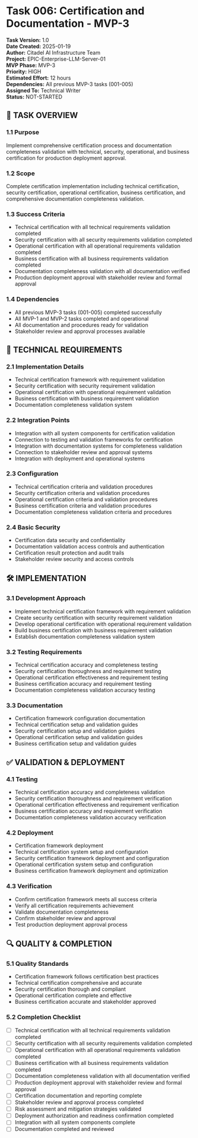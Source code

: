 # Task 006: Certification and Documentation - MVP-3

**Task Version:** 1.0  
**Date Created:** 2025-01-19  
**Author:** Citadel AI Infrastructure Team  
**Project:** EPIC-Enterprise-LLM-Server-01  
**MVP Phase:** MVP-3  
**Priority:** HIGH  
**Estimated Effort:** 12 hours  
**Dependencies:** All previous MVP-3 tasks (001-005)  
**Assigned To:** Technical Writer  
**Status:** NOT-STARTED  

## 📝 **TASK OVERVIEW**

### **1.1 Purpose**
Implement comprehensive certification process and documentation completeness validation with technical, security, operational, and business certification for production deployment approval.

### **1.2 Scope**
Complete certification implementation including technical certification, security certification, operational certification, business certification, and comprehensive documentation completeness validation.

### **1.3 Success Criteria**
- Technical certification with all technical requirements validation completed
- Security certification with all security requirements validation completed
- Operational certification with all operational requirements validation completed
- Business certification with all business requirements validation completed
- Documentation completeness validation with all documentation verified
- Production deployment approval with stakeholder review and formal approval

### **1.4 Dependencies**
- All previous MVP-3 tasks (001-005) completed successfully
- All MVP-1 and MVP-2 tasks completed and operational
- All documentation and procedures ready for validation
- Stakeholder review and approval processes available

## 🔧 **TECHNICAL REQUIREMENTS**

### **2.1 Implementation Details**
- Technical certification framework with requirement validation
- Security certification with security requirement validation
- Operational certification with operational requirement validation
- Business certification with business requirement validation
- Documentation completeness validation system

### **2.2 Integration Points**
- Integration with all system components for certification validation
- Connection to testing and validation frameworks for certification
- Integration with documentation systems for completeness validation
- Connection to stakeholder review and approval systems
- Integration with deployment and operational systems

### **2.3 Configuration**
- Technical certification criteria and validation procedures
- Security certification criteria and validation procedures
- Operational certification criteria and validation procedures
- Business certification criteria and validation procedures
- Documentation completeness validation criteria and procedures

### **2.4 Basic Security**
- Certification data security and confidentiality
- Documentation validation access controls and authentication
- Certification result protection and audit trails
- Stakeholder review security and access controls

## 🛠️ **IMPLEMENTATION**

### **3.1 Development Approach**
- Implement technical certification framework with requirement validation
- Create security certification with security requirement validation
- Develop operational certification with operational requirement validation
- Build business certification with business requirement validation
- Establish documentation completeness validation system

### **3.2 Testing Requirements**
- Technical certification accuracy and completeness testing
- Security certification thoroughness and requirement testing
- Operational certification effectiveness and requirement testing
- Business certification accuracy and requirement testing
- Documentation completeness validation accuracy testing

### **3.3 Documentation**
- Certification framework configuration documentation
- Technical certification setup and validation guides
- Security certification setup and validation guides
- Operational certification setup and validation guides
- Business certification setup and validation guides

## ✅ **VALIDATION & DEPLOYMENT**

### **4.1 Testing**
- Technical certification accuracy and completeness validation
- Security certification thoroughness and requirement verification
- Operational certification effectiveness and requirement verification
- Business certification accuracy and requirement verification
- Documentation completeness validation accuracy verification

### **4.2 Deployment**
- Certification framework deployment
- Technical certification system setup and configuration
- Security certification framework deployment and configuration
- Operational certification system setup and configuration
- Business certification framework deployment and optimization

### **4.3 Verification**
- Confirm certification framework meets all success criteria
- Verify all certification requirements achievement
- Validate documentation completeness
- Confirm stakeholder review and approval
- Test production deployment approval process

## 🔍 **QUALITY & COMPLETION**

### **5.1 Quality Standards**
- Certification framework follows certification best practices
- Technical certification comprehensive and accurate
- Security certification thorough and compliant
- Operational certification complete and effective
- Business certification accurate and stakeholder approved

### **5.2 Completion Checklist**
- [ ] Technical certification with all technical requirements validation completed
- [ ] Security certification with all security requirements validation completed
- [ ] Operational certification with all operational requirements validation completed
- [ ] Business certification with all business requirements validation completed
- [ ] Documentation completeness validation with all documentation verified
- [ ] Production deployment approval with stakeholder review and formal approval
- [ ] Certification documentation and reporting complete
- [ ] Stakeholder review and approval process completed
- [ ] Risk assessment and mitigation strategies validated
- [ ] Deployment authorization and readiness confirmation completed
- [ ] Integration with all system components complete
- [ ] Documentation completed and reviewed 